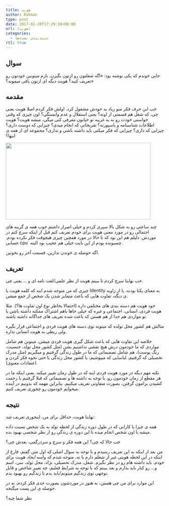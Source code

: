 ```yaml
---
title: هویت
author: Rahman
type: post
date: 2017-02-20T17:29:10+00:00
url: /هویت/
categories:
  - دسته‌بندی نشده‌ها
rtl: true
---
```

## سوال

جایی خوندم که یکی نوشته بود: «اگه شغلتون رو ازتون بگیرن، بازم میتونین خودتون رو تعریف کنید؟ هویت دیگه ای ازتون باقی میمونه؟»

## مقدمه

خب این حرف فکر منو زیاد به خودش مشغول کرد. اولش فکر کردم اصلا هویت یعنی چی، که شغل هم قسمتی از اونه؟ یعنی استقلال و عدم وابستگی؟ اون چیزی که وقتی خواستی خودت رو به یه غریبه تو خیابون معرفی کنی میگی، میشه هویت؟ هویت اطلاعات شناسنامه و پاسپورته؟ تفریحاتی که انجام میدی؟ چیزایی که دوست داری؟ چیزایی که داری؟ چیزایی که فکر میکنی باید داشته باشی و نداری؟ مجموعه ای از همه ی اینها؟

[<img class="wp-image-186 alignnone size-full" src="/img/identity.gif" alt="" width="460" height="243" />][1]

چند ساعتی رو به شکل بالا سپری کردم و خیلی اصرار داشتم خوب همه ی گزینه های احتمالی رو در مورد معنی هویت برای خودم تعریف کنم قبل از اینکه سرچ کنم در موردش. دلیلم هم این بود که تا حالا در مورد همچین چیزی هیچوقت فکر نکرده بودم. حسابی cpu  چسبونده بودم از این بابت خیلی هم عجیب بود البته.

اگه حوصله ی خوندن ندارین، قسمت آخر رو بخونین.

## تعریف

خب نهایتا سرچ کردم تا ببینم هویت از نظر علمی/لغت نامه ای و &#8230; یعنی چی.

چیزی که من متوجه شدم اینه که کلمه هویت یا Identity به معنای یکتا بودنه. یا از زاویه ی دیگه، تفاوت هایی که باعث متمایز شدن یک شخص از جمع میشن.

خود هویت هم دسته بندی های مختلفی داره (احتمالا بخاطر نوع اون تفاوت ها؟). مثلا هویت فردی، انسانی، اجتماعی و غیره که خیلی جاها باهم اشتراک ممکنه داشته باشن یا تو مواردی هم جدا از هم هستن که باعث شده تعریف های جداگانه داشته باشند.

مثالش هم کشور محل تولده که میتونه توی دسته های هویت فردی و اجتماعی قرار بگیره ولی ربطی به هویت انسانی نداره.

خلاصه این تفاوت هایی که باعث شکل گیری هویت فردی میشن، میتونن هم شامل مواردی که ما خودمون درش هیچ نقشی نداشتیم بشن (مثل کشور محل تولد، جنسیت، رنگ پوست)، هم شامل تصمیماتی که ما در طول زندگی گرفتیم و میگیریم (مثل مدرک تحصیلی که گرفتیم، لباسایی که میپوشیم، یا کشور محل زندگی یا حتی نحوه فکر کردن و اعتقادات معنوی).

نکته مهم دیگه در مورد هویت فردی اینه که در طول زمان تغییر میکنه. یعنی اینکه ما در هر مقطع از زمان خودمون رو، با توجه به داشته ها و تصمیماتی که قبلا گرفتیم یا زحمت کشیدن برامون گرفتن، بصورت متفاوتی تعریف میکنیم. بنابراین مهمه که بدونیم در آینده میخوایم خودمون رو چجوری تعریف کنیم.

## نتیجه

نهایتا هویت، حداقل برای من، اینجوری تعریف شد:

همه ی چیزا یا کارایی که در طول دوره زندگی از لحظه تولد به یک شخص نسبت داده میشه یا اون شخص انجام میده تا این دوره ی زندگی رو از نظر شخصی بهبود بده.

خب حالا که چی؟ این همه فکر و سرچ و سردرگمی، بعدش چی؟

من بعد از اینکه به این تعریف رسیدم و با توجه به سوال اصلی که اول متن گفتم، فارغ از اینکه در این لحظه هویتی غیر از شغلم دارم یا نه، متوجه شدم که واسه _ایجاد_ هویت برای خودم، باید داشته هام رو در نظر نگیرم. شغل، مدرک تحصیلی، نژاد، محل تولد، سن، اسم و&#8230; رو کنار باید بذارم و بعد ببینم که با توجه به شرایط فعلیم، چه تغییر شاخص و قابل توجهی توی زندگیم میتونم/باید بدم تا زندگیم رو بهبود بدم.

این موارد برای من چی هستن، نه هنوز در موردشون بصورت جدی فکر کردم، نه در حوصله ی این پست میگنجه.

نظر شما چیه؟

 [1]: https://moosavian.ir/wp-content/uploads/2017/02/wp-1486472352601.gif
